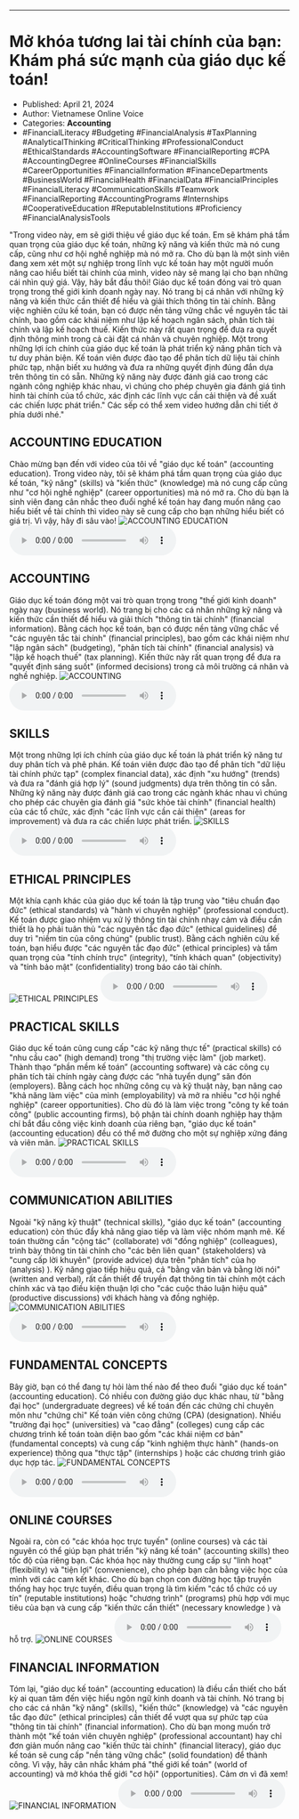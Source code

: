 
---

# Mở khóa tương lai tài chính của bạn: Khám phá sức mạnh của giáo dục kế toán!

- Published: April 21, 2024
- Author: Vietnamese Online Voice
- Categories: **Accounting**
- #FinancialLiteracy #Budgeting #FinancialAnalysis #TaxPlanning #AnalyticalThinking #CriticalThinking #ProfessionalConduct #EthicalStandards #AccountingSoftware #FinancialReporting #CPA #AccountingDegree #OnlineCourses #FinancialSkills #CareerOpportunities #FinancialInformation #FinanceDepartments #BusinessWorld #FinancialHealth #FinancialData #FinancialPrinciples #FinancialLiteracy #CommunicationSkills #Teamwork #FinancialReporting #AccountingPrograms #Internships #CooperativeEducation #ReputableInstitutions #Proficiency #FinancialAnalysisTools

"Trong video này, em sẽ giới thiệu về giáo dục kế toán. Em sẽ khám phá tầm quan trọng của giáo dục kế toán, những kỹ năng và kiến thức mà nó cung cấp, cũng như cơ hội nghề nghiệp mà nó mở ra. Cho dù bạn là một sinh viên đang xem xét một sự nghiệp trong lĩnh vực kế toán hay một người muốn nâng cao hiểu biết tài chính của mình, video này sẽ mang lại cho bạn những cái nhìn quý giá. Vậy, hãy bắt đầu thôi! Giáo dục kế toán đóng vai trò quan trọng trong thế giới kinh doanh ngày nay. Nó trang bị cá nhân với những kỹ năng và kiến thức cần thiết để hiểu và giải thích thông tin tài chính. Bằng việc nghiên cứu kế toán, bạn có được nền tảng vững chắc về nguyên tắc tài chính, bao gồm các khái niệm như lập kế hoạch ngân sách, phân tích tài chính và lập kế hoạch thuế. Kiến thức này rất quan trọng để đưa ra quyết định thông minh trong cả cài đặt cá nhân và chuyên nghiệp. Một trong những lợi ích chính của giáo dục kế toán là phát triển kỹ năng phân tích và tư duy phản biện. Kế toán viên được đào tạo để phân tích dữ liệu tài chính phức tạp, nhận biết xu hướng và đưa ra những quyết định đúng đắn dựa trên thông tin có sẵn. Những kỹ năng này được đánh giá cao trong các ngành công nghiệp khác nhau, vì chúng cho phép chuyên gia đánh giá tình hình tài chính của tổ chức, xác định các lĩnh vực cần cải thiện và đề xuất các chiến lược phát triển." Các sếp có thể xem video hướng dẫn chi tiết ở phía dưới nhé."


## ACCOUNTING EDUCATION

Chào mừng bạn đến với video của tôi về "giáo dục kế toán" (accounting education). Trong video này, tôi sẽ khám phá tầm quan trọng của giáo dục kế toán, "kỹ năng" (skills) và "kiến thức" (knowledge) mà nó cung cấp cũng như "cơ hội nghề nghiệp" (career opportunities) mà nó mở ra. Cho dù bạn là sinh viên đang cân nhắc theo đuổi nghề kế toán hay đang muốn nâng cao hiểu biết về tài chính thì video này sẽ cung cấp cho bạn những hiểu biết có giá trị. Vì vậy, hãy đi sâu vào!
![ACCOUNTING EDUCATION](https://http-archiver-apis-production-80.schnworks.com/storage/images/transitions/2024-04-21/transition-1299117076-Montserrat-ExtraBold-512DA8.jpg)
<audio controls>
    <source src="https://http-archiver-apis-production-80.schnworks.com/storage/audio/file-26111260115.mp3" type="audio/mpeg">
</audio>



## ACCOUNTING

Giáo dục kế toán đóng một vai trò quan trọng trong "thế giới kinh doanh" ngày nay (business world). Nó trang bị cho các cá nhân những kỹ năng và kiến ​​thức cần thiết để hiểu và giải thích "thông tin tài chính" (financial information). Bằng cách học kế toán, bạn có được nền tảng vững chắc về "các nguyên tắc tài chính" (financial principles), bao gồm các khái niệm như "lập ngân sách" (budgeting), "phân tích tài chính" (financial analysis) và "lập kế hoạch thuế" (tax planning). Kiến thức này rất quan trọng để đưa ra "quyết định sáng suốt" (informed decisions) trong cả môi trường cá nhân và nghề nghiệp.
![ACCOUNTING](https://http-archiver-apis-production-80.schnworks.com/storage/images/transitions/2024-04-21/transition-8153677939-Montserrat-Regular-880E4F.jpg)
<audio controls>
    <source src="https://http-archiver-apis-production-80.schnworks.com/storage/audio/file-14108258706.mp3" type="audio/mpeg">
</audio>



## SKILLS

Một trong những lợi ích chính của giáo dục kế toán là phát triển kỹ năng tư duy phân tích và phê phán. Kế toán viên được đào tạo để phân tích "dữ liệu tài chính phức tạp" (complex financial data), xác định "xu hướng" (trends) và đưa ra "đánh giá hợp lý" (sound judgments) dựa trên thông tin có sẵn. Những kỹ năng này được đánh giá cao trong các ngành khác nhau vì chúng cho phép các chuyên gia đánh giá "sức khỏe tài chính" (financial health) của các tổ chức, xác định "các lĩnh vực cần cải thiện" (areas for improvement) và đưa ra các chiến lược phát triển.
![SKILLS](https://http-archiver-apis-production-80.schnworks.com/storage/images/transitions/2024-04-21/transition--11165951896-Montserrat-Regular-1A237E.jpg)
<audio controls>
    <source src="https://http-archiver-apis-production-80.schnworks.com/storage/audio/file-1420165098.mp3" type="audio/mpeg">
</audio>



## ETHICAL PRINCIPLES

Một khía cạnh khác của giáo dục kế toán là tập trung vào "tiêu chuẩn đạo đức" (ethical standards) và "hành vi chuyên nghiệp" (professional conduct). Kế toán được giao nhiệm vụ xử lý thông tin tài chính nhạy cảm và điều cần thiết là họ phải tuân thủ "các nguyên tắc đạo đức" (ethical guidelines) để duy trì "niềm tin của công chúng" (public trust). Bằng cách nghiên cứu kế toán, bạn hiểu được "các nguyên tắc đạo đức" (ethical principles) và tầm quan trọng của "tính chính trực" (integrity), "tính khách quan" (objectivity) và "tính bảo mật" (confidentiality) trong báo cáo tài chính.
![ETHICAL PRINCIPLES](https://http-archiver-apis-production-80.schnworks.com/storage/images/transitions/2024-04-21/transition-33267930873-Montserrat-SemiBold-004895.jpg)
<audio controls>
    <source src="https://http-archiver-apis-production-80.schnworks.com/storage/audio/file-28514204288.mp3" type="audio/mpeg">
</audio>



## PRACTICAL SKILLS

Giáo dục kế toán cũng cung cấp "các kỹ năng thực tế" (practical skills) có "nhu cầu cao" (high demand) trong "thị trường việc làm" (job market). Thành thạo “phần mềm kế toán” (accounting software) và các công cụ phân tích tài chính ngày càng được các “nhà tuyển dụng” săn đón (employers). Bằng cách học những công cụ và kỹ thuật này, bạn nâng cao "khả năng làm việc" của mình (employability) và mở ra nhiều "cơ hội nghề nghiệp" (career opportunities). Cho dù đó là làm việc trong "công ty kế toán công" (public accounting firms), bộ phận tài chính doanh nghiệp hay thậm chí bắt đầu công việc kinh doanh của riêng bạn, "giáo dục kế toán" (accounting education) đều có thể mở đường cho một sự nghiệp xứng đáng và viên mãn.
![PRACTICAL SKILLS](https://http-archiver-apis-production-80.schnworks.com/storage/images/transitions/2024-04-21/transition--33116226207-Montserrat-SemiBold-512DA8.jpg)
<audio controls>
    <source src="https://http-archiver-apis-production-80.schnworks.com/storage/audio/file-43539770444.mp3" type="audio/mpeg">
</audio>



## COMMUNICATION ABILITIES

Ngoài "kỹ năng kỹ thuật" (technical skills), "giáo dục kế toán" (accounting education) còn thúc đẩy khả năng giao tiếp và làm việc nhóm mạnh mẽ. Kế toán thường cần "cộng tác" (collaborate) với "đồng nghiệp" (colleagues), trình bày thông tin tài chính cho "các bên liên quan" (stakeholders) và "cung cấp lời khuyên" (provide advice) dựa trên "phân tích" của họ (analysis) ). Kỹ năng giao tiếp hiệu quả, cả "bằng văn bản và bằng lời nói" (written and verbal), rất cần thiết để truyền đạt thông tin tài chính một cách chính xác và tạo điều kiện thuận lợi cho "các cuộc thảo luận hiệu quả" (productive discussions) với khách hàng và đồng nghiệp.
![COMMUNICATION ABILITIES](https://http-archiver-apis-production-80.schnworks.com/storage/images/transitions/2024-04-21/transition--46788894047-Montserrat-Thin-4A148C.jpg)
<audio controls>
    <source src="https://http-archiver-apis-production-80.schnworks.com/storage/audio/file-6502775579.mp3" type="audio/mpeg">
</audio>



## FUNDAMENTAL CONCEPTS

Bây giờ, bạn có thể đang tự hỏi làm thế nào để theo đuổi "giáo dục kế toán" (accounting education). Có nhiều con đường giáo dục khác nhau, từ "bằng đại học" (undergraduate degrees) về kế toán đến các chứng chỉ chuyên môn như "chứng chỉ" Kế toán viên công chứng (CPA) (designation). Nhiều "trường đại học" (universities) và "cao đẳng" (colleges) cung cấp các chương trình kế toán toàn diện bao gồm "các khái niệm cơ bản" (fundamental concepts) và cung cấp "kinh nghiệm thực hành" (hands-on experience) thông qua "thực tập" (internships ) hoặc các chương trình giáo dục hợp tác.
![FUNDAMENTAL CONCEPTS](https://http-archiver-apis-production-80.schnworks.com/storage/images/transitions/2024-04-21/transition--24324596810-Montserrat-Medium-303F9F.jpg)
<audio controls>
    <source src="https://http-archiver-apis-production-80.schnworks.com/storage/audio/file-1013261963.mp3" type="audio/mpeg">
</audio>



## ONLINE COURSES

Ngoài ra, còn có "các khóa học trực tuyến" (online courses) và các tài nguyên có thể giúp bạn phát triển "kỹ năng kế toán" (accounting skills) theo tốc độ của riêng bạn. Các khóa học này thường cung cấp sự "linh hoạt" (flexibility) và "tiện lợi" (convenience), cho phép bạn cân bằng việc học của mình với các cam kết khác. Cho dù bạn chọn con đường học tập truyền thống hay học trực tuyến, điều quan trọng là tìm kiếm "các tổ chức có uy tín" (reputable institutions) hoặc "chương trình" (programs) phù hợp với mục tiêu của bạn và cung cấp "kiến thức cần thiết" (necessary knowledge ) và hỗ trợ.
![ONLINE COURSES](https://http-archiver-apis-production-80.schnworks.com/storage/images/transitions/2024-04-21/transition-28945191705-Montserrat-Regular-512DA8.jpg)
<audio controls>
    <source src="https://http-archiver-apis-production-80.schnworks.com/storage/audio/file-65942413299.mp3" type="audio/mpeg">
</audio>



## FINANCIAL INFORMATION

Tóm lại, "giáo dục kế toán" (accounting education) là điều cần thiết cho bất kỳ ai quan tâm đến việc hiểu ngôn ngữ kinh doanh và tài chính. Nó trang bị cho các cá nhân "kỹ năng" (skills), "kiến thức" (knowledge) và "các nguyên tắc đạo đức" (ethical principles) cần thiết để vượt qua sự phức tạp của "thông tin tài chính" (financial information). Cho dù bạn mong muốn trở thành một "kế toán viên chuyên nghiệp" (professional accountant) hay chỉ đơn giản muốn nâng cao "kiến thức tài chính" (financial literacy), giáo dục kế toán sẽ cung cấp "nền tảng vững chắc" (solid foundation) để thành công. Vì vậy, hãy cân nhắc khám phá "thế giới kế toán" (world of accounting) và mở khóa thế giới "cơ hội" (opportunities). Cảm ơn vì đã xem!
![FINANCIAL INFORMATION](https://http-archiver-apis-production-80.schnworks.com/storage/images/transitions/2024-04-21/transition-3267270506-Montserrat-Black-1A237E.jpg)
<audio controls>
    <source src="https://http-archiver-apis-production-80.schnworks.com/storage/audio/file-54963259198.mp3" type="audio/mpeg">
</audio>

